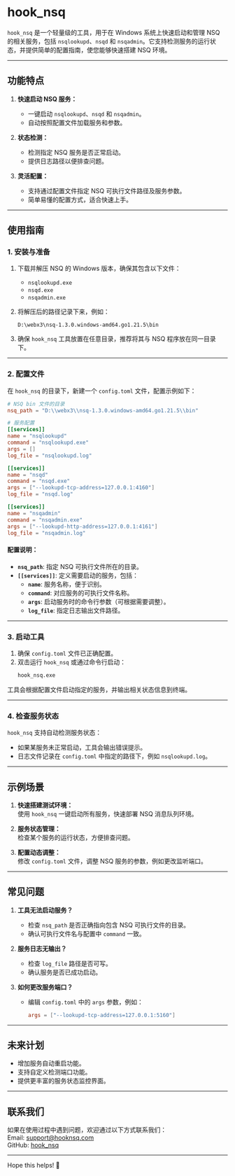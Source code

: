 # hook_nsq

`hook_nsq` 是一个轻量级的工具，用于在 Windows 系统上快速启动和管理 NSQ 的相关服务，包括 `nsqlookupd`、`nsqd` 和 `nsqadmin`。它支持检测服务的运行状态，并提供简单的配置指南，使您能够快速搭建 NSQ 环境。

---

## 功能特点

1. **快速启动 NSQ 服务：** 
   - 一键启动 `nsqlookupd`、`nsqd` 和 `nsqadmin`。
   - 自动按照配置文件加载服务和参数。
   
2. **状态检测：**
   - 检测指定 NSQ 服务是否正常启动。
   - 提供日志路径以便排查问题。

3. **灵活配置：**
   - 支持通过配置文件指定 NSQ 可执行文件路径及服务参数。
   - 简单易懂的配置方式，适合快速上手。

---

## 使用指南

### 1. 安装与准备

1. 下载并解压 NSQ 的 Windows 版本，确保其包含以下文件：
   - `nsqlookupd.exe`
   - `nsqd.exe`
   - `nsqadmin.exe`

2. 将解压后的路径记录下来，例如：  
   ```
   D:\webx3\nsq-1.3.0.windows-amd64.go1.21.5\bin
   ```

3. 确保 `hook_nsq` 工具放置在任意目录，推荐将其与 NSQ 程序放在同一目录下。

---

### 2. 配置文件

在 `hook_nsq` 的目录下，新建一个 `config.toml` 文件，配置示例如下：

```toml
# NSQ bin 文件的目录
nsq_path = "D:\\webx3\\nsq-1.3.0.windows-amd64.go1.21.5\\bin"

# 服务配置
[[services]]
name = "nsqlookupd"
command = "nsqlookupd.exe"
args = []
log_file = "nsqlookupd.log"

[[services]]
name = "nsqd"
command = "nsqd.exe"
args = ["--lookupd-tcp-address=127.0.0.1:4160"]
log_file = "nsqd.log"

[[services]]
name = "nsqadmin"
command = "nsqadmin.exe"
args = ["--lookupd-http-address=127.0.0.1:4161"]
log_file = "nsqadmin.log"
```

#### 配置说明：
- **`nsq_path`**: 指定 NSQ 可执行文件所在的目录。
- **`[[services]]`**: 定义需要启动的服务，包括：
  - **`name`**: 服务名称，便于识别。
  - **`command`**: 对应服务的可执行文件名称。
  - **`args`**: 启动服务时的命令行参数（可根据需要调整）。
  - **`log_file`**: 指定日志输出文件路径。

---

### 3. 启动工具

1. 确保 `config.toml` 文件已正确配置。
2. 双击运行 `hook_nsq` 或通过命令行启动：
   ```bash
   hook_nsq.exe
   ```

工具会根据配置文件启动指定的服务，并输出相关状态信息到终端。

---

### 4. 检查服务状态

`hook_nsq` 支持自动检测服务状态：
- 如果某服务未正常启动，工具会输出错误提示。
- 日志文件记录在 `config.toml` 中指定的路径下，例如 `nsqlookupd.log`。

---

## 示例场景

1. **快速搭建测试环境：**  
   使用 `hook_nsq` 一键启动所有服务，快速部署 NSQ 消息队列环境。

2. **服务状态管理：**  
   检查某个服务的运行状态，方便排查问题。

3. **配置动态调整：**  
   修改 `config.toml` 文件，调整 NSQ 服务的参数，例如更改监听端口。

---

## 常见问题

1. **工具无法启动服务？**
   - 检查 `nsq_path` 是否正确指向包含 NSQ 可执行文件的目录。
   - 确认可执行文件名与配置中 `command` 一致。

2. **服务日志无输出？**
   - 检查 `log_file` 路径是否可写。
   - 确认服务是否已成功启动。

3. **如何更改服务端口？**
   - 编辑 `config.toml` 中的 `args` 参数，例如：
     ```toml
     args = ["--lookupd-tcp-address=127.0.0.1:5160"]
     ```

---

## 未来计划

- 增加服务自动重启功能。
- 支持自定义检测端口功能。
- 提供更丰富的服务状态监控界面。

---

## 联系我们

如果在使用过程中遇到问题，欢迎通过以下方式联系我们：  
Email: support@hooknsq.com  
GitHub: [hook_nsq](https://github.com/example/hook_nsq)

--- 

Hope this helps! 🎉